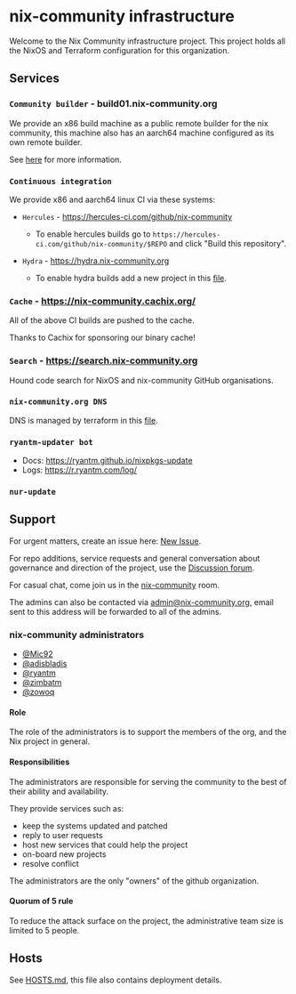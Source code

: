 # nix-community infrastructure

Welcome to the Nix Community infrastructure project. This project holds all the NixOS and Terraform configuration for this organization.

## Services

### `Community builder` - build01.nix-community.org

We provide an x86 build machine as a public remote builder for the nix community, this machine also has an aarch64 machine configured as its own remote builder.

See [here](roles/builder/README.md) for more information.

### `Continuous integration`

We provide x86 and aarch64 linux CI via these systems:

- `Hercules` - https://hercules-ci.com/github/nix-community

  - To enable hercules builds go to `https://hercules-ci.com/github/nix-community/$REPO` and click "Build this repository".

- `Hydra` - https://hydra.nix-community.org

  - To enable hydra builds add a new project in this [file](terraform/hydra-projects.tf).

### `Cache` - https://nix-community.cachix.org/

All of the above CI builds are pushed to the cache.

Thanks to Cachix for sponsoring our binary cache!

### `Search` - https://search.nix-community.org

Hound code search for NixOS and nix-community GitHub organisations.

### `nix-community.org DNS`

DNS is managed by terraform in this [file](terraform/cloudflare_nix-community_org.tf).

### `ryantm-updater bot`

- Docs: https://ryantm.github.io/nixpkgs-update
- Logs: https://r.ryantm.com/log/

### `nur-update`

## Support

For urgent matters, create an issue here: [New Issue](https://github.com/nix-community/infra/issues/new).

For repo additions, service requests and general conversation about governance and direction of the project, use the [Discussion forum](https://github.com/orgs/nix-community/discussions).

For casual chat, come join us in the [nix-community](https://matrix.to/#/#nix-community:nixos.org) room.

The admins can also be contacted via [admin@nix-community.org](mailto:admin@nix-community.org), email sent to this address will be forwarded to all of the admins.

### nix-community administrators

- [@Mic92](https://github.com/Mic92)
- [@adisbladis](https://github.com/adisbladis)
- [@ryantm](https://github.com/ryantm)
- [@zimbatm](https://github.com/zimbatm)
- [@zowoq](https://github.com/zowoq)

#### Role

The role of the administrators is to support the members of the org, and the Nix project in general.

#### Responsibilities

The administrators are responsible for serving the community to the best of their ability and availability.

They provide services such as:

- keep the systems updated and patched
- reply to user requests
- host new services that could help the project
- on-board new projects
- resolve conflict

The administrators are the only "owners" of the github organization.

#### Quorum of 5 rule

To reduce the attack surface on the project, the administrative team size is limited to 5 people.

## Hosts

See [HOSTS.md](HOSTS.md), this file also contains deployment details.
